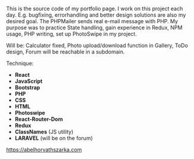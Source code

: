 This is the source code of my portfolio page. I work on this project each day. E.g. bugfixing, errorhandling and better design solutions are also my desired goal. 
The PHPMailer sends real e-mail message with PHP. My purpose was to practice State handling, gain experience in Redux, NPM usage, PHP writing, set up PhotoSwipe in my project.

Will be: Calculator fixed, Photo upload/download function in Gallery, ToDo design, Forum will be reachable in a subdomain.

Technique:
  - **React**
  - **JavaScript**
  - **Bootstrap**
  - **PHP**
  - **CSS**
  - **HTML**
  - **Photoswipe**
  - **React-Router-Dom**
  - **Redux**
  - **ClassNames** (JS utility)
  - **LARAVEL** (will be on the forum)

https://abelhorvathszarka.com
